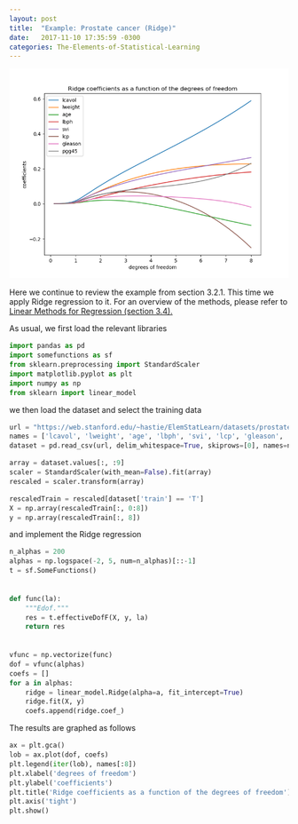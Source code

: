 ```yaml
---
layout: post
title:  "Example: Prostate cancer (Ridge)"
date:   2017-11-10 17:35:59 -0300
categories: The-Elements-of-Statistical-Learning
---
```


![ridgeRegression_figure6_1](/figures/ridgeRegression_figure6_1.png)

Here we continue to review the example from section 3.2.1. This time we apply Ridge regression to it. For an overview of the methods, please refer to [Linear Methods for Regression (section 3.4).](https://github.com/jccjgit/notes-TEoSL/blob/master/linear-methods-for-regression/paper.pdf)

As usual, we first load the relevant libraries
```python
import pandas as pd
import somefunctions as sf
from sklearn.preprocessing import StandardScaler
import matplotlib.pyplot as plt
import numpy as np
from sklearn import linear_model
```
we then load the dataset and select the training data

```python
url = "https://web.stanford.edu/~hastie/ElemStatLearn/datasets/prostate.data"
names = ['lcavol', 'lweight', 'age', 'lbph', 'svi', 'lcp', 'gleason', 'pgg45', 'lpsa', 'train']
dataset = pd.read_csv(url, delim_whitespace=True, skiprows=[0], names=names)
```

```python
array = dataset.values[:, :9]
scaler = StandardScaler(with_mean=False).fit(array)
rescaled = scaler.transform(array)
```

```python
rescaledTrain = rescaled[dataset['train'] == 'T']
X = np.array(rescaledTrain[:, 0:8])
y = np.array(rescaledTrain[:, 8])
```
and implement the Ridge regression

```python
n_alphas = 200
alphas = np.logspace(-2, 5, num=n_alphas)[::-1]
t = sf.SomeFunctions()


def func(la):
    """Edof."""
    res = t.effectiveDofF(X, y, la)
    return res


vfunc = np.vectorize(func)
dof = vfunc(alphas)
coefs = []
for a in alphas:
    ridge = linear_model.Ridge(alpha=a, fit_intercept=True)
    ridge.fit(X, y)
    coefs.append(ridge.coef_)
```

The results are graphed as follows

```python
ax = plt.gca()
lob = ax.plot(dof, coefs)
plt.legend(iter(lob), names[:8])
plt.xlabel('degrees of freedom')
plt.ylabel('coefficients')
plt.title('Ridge coefficients as a function of the degrees of freedom')
plt.axis('tight')
plt.show()
```
